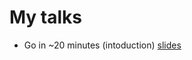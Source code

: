 # My talks

- Go in ~20 minutes (intoduction) [slides](http://go-talks.appspot.com/github.com/EricRobert/go-talk/go-in-20-minutes/talk.slide)

